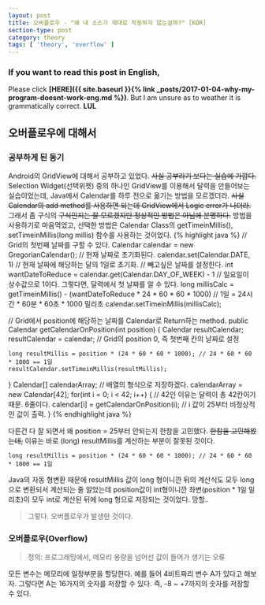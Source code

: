 ```yaml
---
layout: post
title: 오버플로우 - "왜 내 소스가 제대로 작동하지 않는걸까?" [KOR]
section-type: post
category: theory
tags: [ 'theory', 'overflow' ]
---
```

### If you want to read this post in English,
Please click **[HERE]({{ site.baseurl }}{% link _posts/2017-01-04-why-my-program-doesnt-work-eng.md %})**. But I am unsure as to weather it is grammatically correct. **LUL**

## 오버플로우에 대해서  

### 공부하게 된 동기  

Android의 GridView에 대해서 공부하고 있었다. ~~사실 공부라기 보다는 실습에 가깝다.~~ Selection Widget(선택위젯) 중의 하나인 GridView를 이용해서 달력을 만들어보는 실습이었는데, Java에서 Calendar를 하루 전으로 옮기는 방법을 모르겠더라. ~~사실 Calendar의 add method를 사용하면 되는데 GridView에서 Logic error가 나더라.~~  
그래서 좀 구식의 ~~구식인지는 잘 모르겠지만 정상적인 방법은 아님에 분명하다.~~ 방법을 사용하기로 마음먹었고, 선택한 방법은 Calendar Class의 getTimeinMillis(), setTimeinMillis(long millis) 함수를 사용하는 것이었다.
{% highlight java %}
// Grid의 첫번째 날짜를 구할 수 있다.
Calendar calendar = new GregorianCalendar(); // 현재 날짜로 초기화된다.
calendar.set(Calendar.DATE, 1) // 현재 날짜에 해당하는 달의 1일로 초기화.
// 빼고싶은 날짜를 설정한다.
int wantDateToReduce = calendar.get(Calendar.DAY_OF_WEEK) - 1 // 일요일이 상수값으로 1이다. 그렇다면, 달력에서 첫 날짜를 알 수 있다.
long millisCalc = getTimeinMillis() - (wantDateToReduce * 24 * 60 * 60 * 1000) // 1일 = 24시간 * 60분 * 60초 * 1000 밀리초
calendar.setTimeinMillis(millisCalc);

// Grid에서 position에 해당하는 날짜를 Calendar로 Return하는 method.
public Calendar getCalendarOnPosition(int position) {
    Calendar resultCalendar;
    resultCalendar = calendar; // Grid의 position 0, 즉 첫번째 칸의 날짜로 설정
    
    long resultMillis = position * (24 * 60 * 60 * 1000); // 24 * 60 * 60 * 1000 == 1일
    resultCalendar.setTimeinMillis(resultMillis);
}
Calendar[] calendarArray; // 배열의 형식으로 저장하겠다.
calendarArray = new Calendar[42];
for(int i = 0; i < 42; i++) { // 42인 이유는 달력이 총 42칸이기 때문. 6줄이다.
    calendar[i] = getCalendarOnPosition(i); // i 값이 25부터 비정상적인 값이 출력.
}
{% endhighlight java %}

다른건 다 잘 되면서 왜 position = 25부터 안되는지 한참을 고민했다. ~~한참을 고민해봤는데,~~ 이유는 바로 (long) resultMillis를 계산하는 부분이 잘못된 것이다.
``` {.java}
long resultMillis = position * (24 * 60 * 60 * 1000); // 24 * 60 * 60 * 1000 == 1일
```

Java의 자동 형변환 때문에 resultMillis 값이 long 형이니깐 뒤의 계산식도 모두 long으로 변환되서 계산되는 줄 알았는데 position값이 int형이니깐 좌변(position * 1일 밀리초)이 모두 int로 계산된 뒤에 long 형으로 저장되는 것이었다. 망할..

> 그렇다. 오버플로우가 발생한 것이다.

### 오버플로우(Overflow)

> 정의: 프로그래밍에서, 메모리 용량을 넘어선 값이 들어가 생기는 오류

모든 변수는 메모리에 일정부분을 할당한다.  예를 들어 4비트짜리 변수 A가 있다고 해보자. 그렇다면 A는 16가지의 숫자를 저장할 수 있다. 즉, -8 ~ +7까지의 숫자를 저장할 수 있다.

``` {.java}

```

